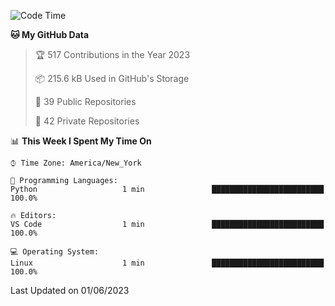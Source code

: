 <!--START_SECTION:waka-->
![Code Time](http://img.shields.io/badge/Code%20Time-201%20hrs%205%20mins-blue)

**🐱 My GitHub Data** 

> 🏆 517 Contributions in the Year 2023
 > 
> 📦 215.6 kB Used in GitHub's Storage 
 > 
> 📜 39 Public Repositories 
 > 
> 🔑 42 Private Repositories  
 > 
📊 **This Week I Spent My Time On** 

```text
⌚︎ Time Zone: America/New_York

💬 Programming Languages: 
Python                   1 min               █████████████████████████   100.0%

🔥 Editors: 
VS Code                  1 min               █████████████████████████   100.0%

💻 Operating System: 
Linux                    1 min               █████████████████████████   100.0%

```


 Last Updated on 01/06/2023
<!--END_SECTION:waka-->
